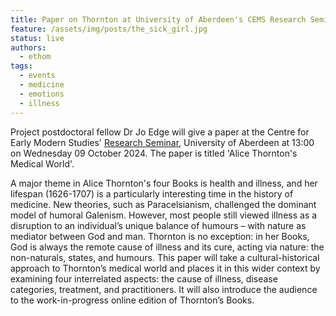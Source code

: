 ```yaml
---
title: Paper on Thornton at University of Aberdeen's CEMS Research Seminar
feature: /assets/img/posts/the_sick_girl.jpg
status: live
authors:
  - ethom
tags:
  - events
  - medicine
  - emotions
  - illness
---
```


Project postdoctoral fellow Dr Jo Edge will give a paper at the Centre for Early Modern Studies' [Research Seminar](https://www.abdn.ac.uk/sdhp/events/21264/), University of Aberdeen at 13:00 on Wednesday 09 October 2024. The paper is titled 'Alice Thornton's Medical World'.

A major theme in Alice Thornton's four Books is health and illness, and her lifespan (1626-1707) is a particularly interesting time in the history of medicine. New theories, such as Paracelsianism, challenged the dominant model of humoral Galenism. However, most people still viewed illness as a disruption to an individual’s unique balance of humours – with nature as mediator between God and man. Thornton is no exception: in her Books, God is always the remote cause of illness and its cure, acting via nature: the non-naturals, states, and humours. This paper will take a cultural-historical approach to Thornton’s medical world and places it in this wider context by examining four interrelated aspects: the cause of illness, disease categories, treatment, and practitioners. It will also introduce the audience to the work-in-progress online edition of Thornton’s Books.
